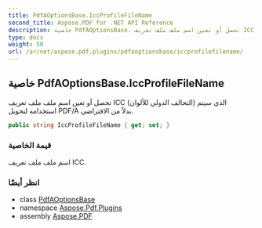 ```yaml
---
title: PdfAOptionsBase.IccProfileFileName
second_title: Aspose.PDF for .NET API Reference
description: خاصية PdfAOptionsBase. تحصل أو تعين اسم ملف ملف تعريف ICC  الذي سيتم استخدامه لتحويل PDF/A بدلاً من الافتراضي
type: docs
weight: 50
url: /ar/net/aspose.pdf.plugins/pdfaoptionsbase/iccprofilefilename/
---
```

## خاصية PdfAOptionsBase.IccProfileFileName

تحصل أو تعين اسم ملف ملف تعريف ICC (التحالف الدولي للألوان) الذي سيتم استخدامه لتحويل PDF/A بدلاً من الافتراضي.

```csharp
public string IccProfileFileName { get; set; }
```

### قيمة الخاصية

اسم ملف ملف تعريف ICC.

### انظر أيضًا

* class [PdfAOptionsBase](../)
* namespace [Aspose.Pdf.Plugins](../../../aspose.pdf.plugins/)
* assembly [Aspose.PDF](../../../)